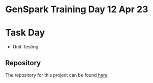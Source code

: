 # GenSpark Training Day 12 Apr 23

# Task Day

- Unit-Testing

## Repository

The repository for this project can be found [here](https://github.com/gayat19/FSD09Apr2024).